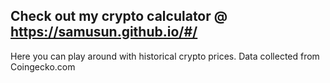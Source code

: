 ## Check out my crypto calculator @ https://samusun.github.io/#/
Here you can play around with historical crypto prices.
Data collected from Coingecko.com
